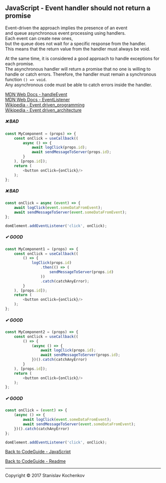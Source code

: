## JavaScript - Event handler should not return a promise

Event-driven the approach implies the presence of an event  
and queue asynchronous event processing using handlers.  
Each event can create new ones,  
but the queue does not wait for a specific response from the handler.  
This means that the return value from the handler must always be void.

At the same time, it is considered a good approach to handle exceptions for each promise.  
The asynchronous handler will return a promise that no one is willing to handle or catch errors.
Therefore, the handler must remain a synchronous function ``` () => void ```.  
Any asynchronous code must be able to catch errors inside the handler.

[MDN Web Docs - handleEvent](https://developer.mozilla.org/en-US/docs/Web/API/EventListener/handleEvent)  
[MDN Web Docs - EventListener](https://developer.mozilla.org/en-US/docs/Web/API/EventListener)  
[Wikipedia - Event driven_programming](https://en.wikipedia.org/wiki/Event-driven_programming)  
[Wikipedia - Event driven_architecture](https://en.wikipedia.org/wiki/Event-driven_architecture)

##### ❌ BAD

```javascript
const MyComponent = (props) => {
    const onClick = useCallback((
        async () => {
            await logClick(props.id);
            await sendMessageToServer(props.id);
        }
    ), [props.id]);
    return (
        <button onClick={onClick}/>
    );
};
```

##### ❌ BAD

```javascript
const onClick = async (event) => {
    await logClick(event.someDataFromEvent);
    await sendMessageToServer(event.someDataFromEvent);
};

domElement.addEventListener('click', onClick);
```

##### ✔ GOOD

```javascript
const MyComponent1 = (props) => {
    const onClick = useCallback((
        () => {
            logClick(props.id)
                .then(() => (
                    sendMessageToServer(props.id)
                ))
                .catch(catchAnyError);
        }
    ), [props.id]);
    return (
        <button onClick={onClick}/>
    );
};
```

##### ✔ GOOD

```javascript
const MyComponent2 = (props) => {
    const onClick = useCallback((
        () => {
            (async () => {
                await logClick(props.id);
                await sendMessageToServer(props.id);
            })().catch(catchAnyError)
        }
    ), [props.id]);
    return (
        <button onClick={onClick}/>
    );
};
```

##### ✔ GOOD

```javascript
const onClick = (event) => {
    (async () => {
        await logClick(event.someDataFromEvent);
        await sendMessageToServer(event.someDataFromEvent);
    })().catch(catchAnyError)
};

domElement.addEventListener('click', onClick);
```

[Back to CodeGuide - JavaScript](https://github.com/UserBug/codeGuide/blob/v2/docs/javaScript/index.md)

[Back to CodeGuide - Readme](https://github.com/UserBug/codeGuide/blob/v2)

---
Copyright © 2017 Stanislav Kochenkov 